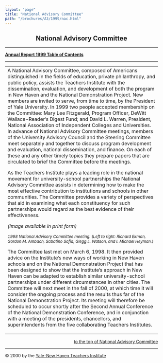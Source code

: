 ```yaml
---
layout: "page"
title: "National Advisory Committee"
path: "/brochures/A3/1999/nac.html"
---
```

<main>
<center><a name="t"></a><h2>National Advisory Committee</h2>
<hr/></center>
<p><b><a href="/brochures/A3/1999/">Annual Report 1999 Table of Contents</a>
</b>
</p><hr/>
<table cellpadding="2">
<tbody><tr valign="TOP">
<td width="85%">A National Advisory Committee, composed of Americans distinguished
in the fields of education, private philanthropy, and public policy, assists
the Teachers Institute with the dissemination, evaluation, and development
of both the program in New Haven and the National Demonstration Project.
New members are invited to serve, from time to time, by the President of
Yale University. In 1999 two people accepted membership on the Committee:
Mary Lee Fitzgerald, Program Officer, DeWitt Wallace-Reader’s Digest Fund;
and David L. Warren, President, National Association of Independent Colleges
and Universities. In advance of National Advisory Committee meetings, members
of the University Advisory Council and the Steering Committee meet separately
and together to discuss program development and evaluation, national dissemination,
and finance. On each of these and any other timely topics they prepare
papers that are circulated to brief the Committee before the meetings. 
<p>As the Teachers Institute plays a leading role in the national movement
for university-school partnerships the National Advisory Committee assists
in determining how to make the most effective contribution to institutions
and schools in other communities. The Committee provides a variety of perspectives
that aid in examining what each constituency for such partnerships would
regard as the best evidence of their effectiveness. 
</p><p><i>(image available in print form)</i>
</p><p><i><font size="-1">1998 National Advisory Committee meeting. (Left to
right: Richard Ekman, Gordon M. Ambach, Sabatino Sofia, Glegg L. Watson,
and I. Michael Heyman.)</font></i>
</p><p>The Committee last met on March 6, 1998. It then provided advice on
the Institute’s new ways of working in New Haven schools and on the National
Demonstration Project that has been designed to show that the Institute’s
approach in New Haven can be adapted to establish similar university-school
partnerships under different circumstances in other cities. The Committee
will next meet in the fall of 2000, at which time it will consider the
ongoing process and the results thus far of the National Demonstration
Project. Its meeting will therefore be scheduled to occur shortly after
the Second Annual Conference of the National Demonstration Conference,
and in conjunction with a meeting of the presidents, chancellors, and superintendents
from the five collaborating Teachers Institutes.</p></td>
</td>
</tr>
</tbody></table>
<div align="right">
<p><a href="#t">to the top of National Advisory Committee</a></p></div>
<hr/>© 2000 by the <a href="/">Yale-New Haven Teachers Institute</a>
</main>